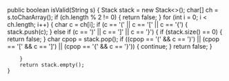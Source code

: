  public boolean isValid(String s) {
       Stack<Character> stack = new Stack<>();
		char[] ch = s.toCharArray();
		if (ch.length % 2 != 0) {
			return false;
		}
		for (int i = 0; i < ch.length; i++) {
			char c = ch[i];
			if (c == '(' || c == '[' || c == '{') {
				stack.push(c);
			} else if (c == ')' || c == ']' || c == '}') {
				if (stack.size() == 0) {
					return false;
				}
				char cpop = stack.pop();
				if ((cpop == '(' && c == ')') || (cpop == '[' && c == ']')
						|| (cpop == '{' && c == '}')) {
					continue;
				}
				return false;
			}

		}
		return stack.empty();
    }